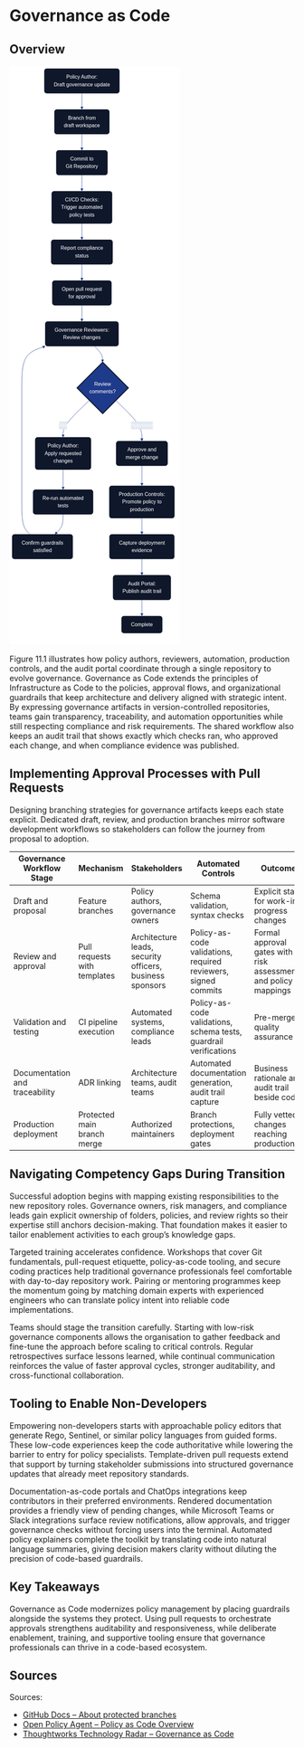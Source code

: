 # Governance as Code

## Overview

![Governance as Code pipeline](images/diagram_29_governance_pipeline.png)

Figure 11.1 illustrates how policy authors, reviewers, automation, production controls, and the audit portal coordinate through a single repository to evolve governance. Governance as Code extends the principles of Infrastructure as Code to the policies, approval flows, and organizational guardrails that keep architecture and delivery aligned with strategic intent. By expressing governance artifacts in version-controlled repositories, teams gain transparency, traceability, and automation opportunities while still respecting compliance and risk requirements. The shared workflow also keeps an audit trail that shows exactly which checks ran, who approved each change, and when compliance evidence was published.

## Implementing Approval Processes with Pull Requests

Designing branching strategies for governance artifacts keeps each state explicit. Dedicated draft, review, and production branches mirror software development workflows so stakeholders can follow the journey from proposal to adoption.

| Governance Workflow Stage | Mechanism | Stakeholders | Automated Controls | Outcome |
|---------------------------|-----------|--------------|-------------------|---------|
| Draft and proposal | Feature branches | Policy authors, governance owners | Schema validation, syntax checks | Explicit state for work-in-progress changes |
| Review and approval | Pull requests with templates | Architecture leads, security officers, business sponsors | Policy-as-code validations, required reviewers, signed commits | Formal approval gates with risk assessments and policy mappings |
| Validation and testing | CI pipeline execution | Automated systems, compliance leads | Policy-as-code validations, schema tests, guardrail verifications | Pre-merge quality assurance |
| Documentation and traceability | ADR linking | Architecture teams, audit teams | Automated documentation generation, audit trail capture | Business rationale and audit trail beside code |
| Production deployment | Protected main branch merge | Authorized maintainers | Branch protections, deployment gates | Fully vetted changes reaching production |

## Navigating Competency Gaps During Transition

Successful adoption begins with mapping existing responsibilities to the new repository roles. Governance owners, risk managers, and compliance leads gain explicit ownership of folders, policies, and review rights so their expertise still anchors decision-making. That foundation makes it easier to tailor enablement activities to each group’s knowledge gaps.

Targeted training accelerates confidence. Workshops that cover Git fundamentals, pull-request etiquette, policy-as-code tooling, and secure coding practices help traditional governance professionals feel comfortable with day-to-day repository work. Pairing or mentoring programmes keep the momentum going by matching domain experts with experienced engineers who can translate policy intent into reliable code implementations.

Teams should stage the transition carefully. Starting with low-risk governance components allows the organisation to gather feedback and fine-tune the approach before scaling to critical controls. Regular retrospectives surface lessons learned, while continual communication reinforces the value of faster approval cycles, stronger auditability, and cross-functional collaboration.

## Tooling to Enable Non-Developers

Empowering non-developers starts with approachable policy editors that generate Rego, Sentinel, or similar policy languages from guided forms. These low-code experiences keep the code authoritative while lowering the barrier to entry for policy specialists. Template-driven pull requests extend that support by turning stakeholder submissions into structured governance updates that already meet repository standards.

Documentation-as-code portals and ChatOps integrations keep contributors in their preferred environments. Rendered documentation provides a friendly view of pending changes, while Microsoft Teams or Slack integrations surface review notifications, allow approvals, and trigger governance checks without forcing users into the terminal. Automated policy explainers complete the toolkit by translating code into natural language summaries, giving decision makers clarity without diluting the precision of code-based guardrails.

## Key Takeaways

Governance as Code modernizes policy management by placing guardrails alongside the systems they protect. Using pull requests to orchestrate approvals strengthens auditability and responsiveness, while deliberate enablement, training, and supportive tooling ensure that governance professionals can thrive in a code-based ecosystem.

## Sources

Sources:
- [GitHub Docs – About protected branches](https://docs.github.com/en/repositories/configuring-branches-and-merges-in-your-repository/managing-protected-branches/about-protected-branches)
- [Open Policy Agent – Policy as Code Overview](https://www.openpolicyagent.org/docs/latest/)
- [Thoughtworks Technology Radar – Governance as Code](https://www.thoughtworks.com/radar/techniques/governance-as-code)
